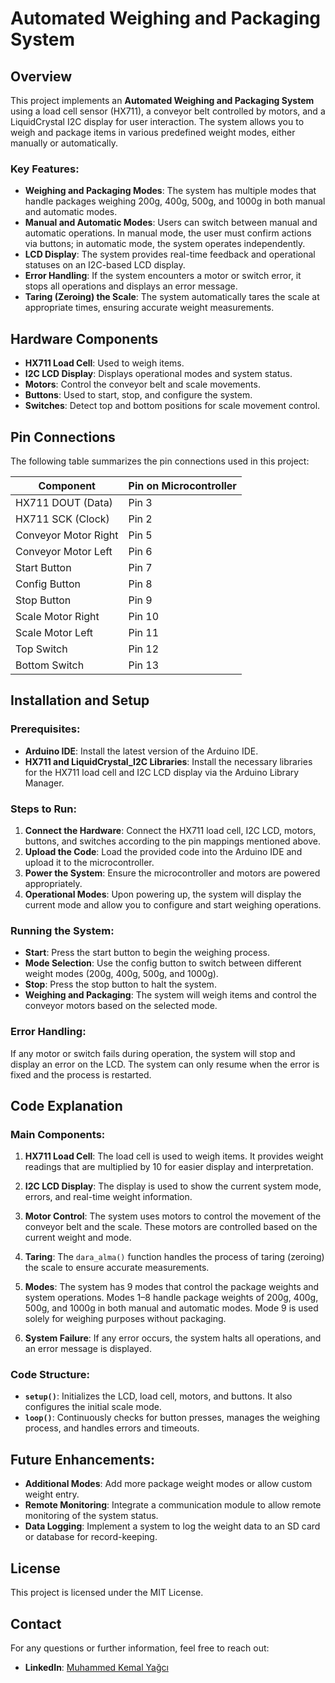 

# Automated Weighing and Packaging System

## Overview
This project implements an **Automated Weighing and Packaging System** using a load cell sensor (HX711), a conveyor belt controlled by motors, and a LiquidCrystal I2C display for user interaction. The system allows you to weigh and package items in various predefined weight modes, either manually or automatically.

### Key Features:
- **Weighing and Packaging Modes**: The system has multiple modes that handle packages weighing 200g, 400g, 500g, and 1000g in both manual and automatic modes.
- **Manual and Automatic Modes**: Users can switch between manual and automatic operations. In manual mode, the user must confirm actions via buttons; in automatic mode, the system operates independently.
- **LCD Display**: The system provides real-time feedback and operational statuses on an I2C-based LCD display.
- **Error Handling**: If the system encounters a motor or switch error, it stops all operations and displays an error message.
- **Taring (Zeroing) the Scale**: The system automatically tares the scale at appropriate times, ensuring accurate weight measurements.

## Hardware Components
- **HX711 Load Cell**: Used to weigh items.
- **I2C LCD Display**: Displays operational modes and system status.
- **Motors**: Control the conveyor belt and scale movements.
- **Buttons**: Used to start, stop, and configure the system.
- **Switches**: Detect top and bottom positions for scale movement control.
  
## Pin Connections
The following table summarizes the pin connections used in this project:

| Component            | Pin on Microcontroller |
|----------------------|------------------------|
| HX711 DOUT (Data)     | Pin 3                  |
| HX711 SCK (Clock)     | Pin 2                  |
| Conveyor Motor Right  | Pin 5                  |
| Conveyor Motor Left   | Pin 6                  |
| Start Button          | Pin 7                  |
| Config Button         | Pin 8                  |
| Stop Button           | Pin 9                  |
| Scale Motor Right     | Pin 10                 |
| Scale Motor Left      | Pin 11                 |
| Top Switch            | Pin 12                 |
| Bottom Switch         | Pin 13                 |

## Installation and Setup

### Prerequisites:
- **Arduino IDE**: Install the latest version of the Arduino IDE.
- **HX711 and LiquidCrystal_I2C Libraries**: Install the necessary libraries for the HX711 load cell and I2C LCD display via the Arduino Library Manager.
  
### Steps to Run:
1. **Connect the Hardware**: Connect the HX711 load cell, I2C LCD, motors, buttons, and switches according to the pin mappings mentioned above.
2. **Upload the Code**: Load the provided code into the Arduino IDE and upload it to the microcontroller.
3. **Power the System**: Ensure the microcontroller and motors are powered appropriately.
4. **Operational Modes**: Upon powering up, the system will display the current mode and allow you to configure and start weighing operations.

### Running the System:
- **Start**: Press the start button to begin the weighing process.
- **Mode Selection**: Use the config button to switch between different weight modes (200g, 400g, 500g, and 1000g).
- **Stop**: Press the stop button to halt the system.
- **Weighing and Packaging**: The system will weigh items and control the conveyor motors based on the selected mode.

### Error Handling:
If any motor or switch fails during operation, the system will stop and display an error on the LCD. The system can only resume when the error is fixed and the process is restarted.

## Code Explanation

### Main Components:
1. **HX711 Load Cell**: The load cell is used to weigh items. It provides weight readings that are multiplied by 10 for easier display and interpretation.
   
2. **I2C LCD Display**: The display is used to show the current system mode, errors, and real-time weight information.

3. **Motor Control**: The system uses motors to control the movement of the conveyor belt and the scale. These motors are controlled based on the current weight and mode.

4. **Taring**: The `dara_alma()` function handles the process of taring (zeroing) the scale to ensure accurate measurements.

5. **Modes**: The system has 9 modes that control the package weights and system operations. Modes 1–8 handle package weights of 200g, 400g, 500g, and 1000g in both manual and automatic modes. Mode 9 is used solely for weighing purposes without packaging.

6. **System Failure**: If any error occurs, the system halts all operations, and an error message is displayed.

### Code Structure:
- **`setup()`**: Initializes the LCD, load cell, motors, and buttons. It also configures the initial scale mode.
- **`loop()`**: Continuously checks for button presses, manages the weighing process, and handles errors and timeouts.

## Future Enhancements:
- **Additional Modes**: Add more package weight modes or allow custom weight entry.
- **Remote Monitoring**: Integrate a communication module to allow remote monitoring of the system status.
- **Data Logging**: Implement a system to log the weight data to an SD card or database for record-keeping.

## License
This project is licensed under the MIT License.

## Contact
For any questions or further information, feel free to reach out:
- **LinkedIn**: [Muhammed Kemal Yağcı](https://www.linkedin.com/in/muhammed-yagci/)

